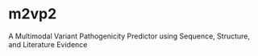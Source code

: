 # m2vp2
A Multimodal Variant Pathogenicity Predictor using Sequence, Structure, and Literature Evidence
